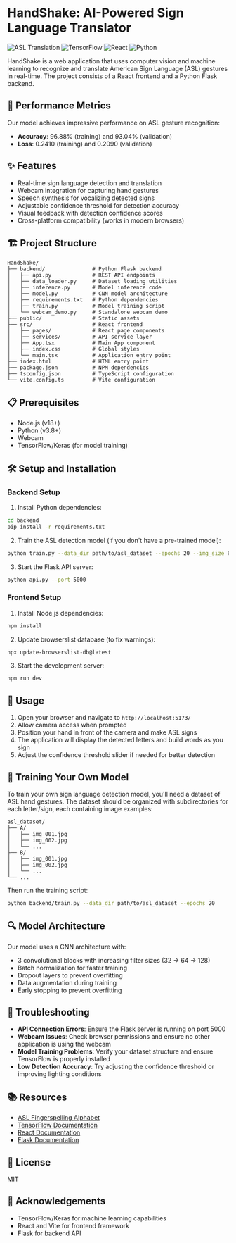 # HandShake: AI-Powered Sign Language Translator

![ASL Translation](https://img.shields.io/badge/ASL-Translation-blue)
![TensorFlow](https://img.shields.io/badge/TensorFlow-2.4+-orange)
![React](https://img.shields.io/badge/React-18.3+-blue)
![Python](https://img.shields.io/badge/Python-3.8+-green)

HandShake is a web application that uses computer vision and machine learning to recognize and translate American Sign Language (ASL) gestures in real-time. The project consists of a React frontend and a Python Flask backend.

## 🚀 Performance Metrics

Our model achieves impressive performance on ASL gesture recognition:

- **Accuracy**: 96.88% (training) and 93.04% (validation)
- **Loss**: 0.2410 (training) and 0.2090 (validation)

## ✨ Features

- Real-time sign language detection and translation
- Webcam integration for capturing hand gestures
- Speech synthesis for vocalizing detected signs
- Adjustable confidence threshold for detection accuracy
- Visual feedback with detection confidence scores
- Cross-platform compatibility (works in modern browsers)

## 🏗️ Project Structure

```
HandShake/
├── backend/               # Python Flask backend
│   ├── api.py             # REST API endpoints
│   ├── data_loader.py     # Dataset loading utilities
│   ├── inference.py       # Model inference code
│   ├── model.py           # CNN model architecture
│   ├── requirements.txt   # Python dependencies
│   ├── train.py           # Model training script
│   └── webcam_demo.py     # Standalone webcam demo
├── public/                # Static assets
├── src/                   # React frontend
│   ├── pages/             # React page components
│   ├── services/          # API service layer
│   ├── App.tsx            # Main App component
│   ├── index.css          # Global styles
│   └── main.tsx           # Application entry point
├── index.html             # HTML entry point
├── package.json           # NPM dependencies
├── tsconfig.json          # TypeScript configuration
└── vite.config.ts         # Vite configuration
```

## 📋 Prerequisites

- Node.js (v18+)
- Python (v3.8+)
- Webcam
- TensorFlow/Keras (for model training)

## 🛠️ Setup and Installation

### Backend Setup

1. Install Python dependencies:

```bash
cd backend
pip install -r requirements.txt
```

2. Train the ASL detection model (if you don't have a pre-trained model):

```bash
python train.py --data_dir path/to/asl_dataset --epochs 20 --img_size 64
```

3. Start the Flask API server:

```bash
python api.py --port 5000
```

### Frontend Setup

1. Install Node.js dependencies:

```bash
npm install
```

2. Update browserslist database (to fix warnings):

```bash
npx update-browserslist-db@latest
```

3. Start the development server:

```bash
npm run dev
```

## 📱 Usage

1. Open your browser and navigate to `http://localhost:5173/`
2. Allow camera access when prompted
3. Position your hand in front of the camera and make ASL signs
4. The application will display the detected letters and build words as you sign
5. Adjust the confidence threshold slider if needed for better detection

## 🧠 Training Your Own Model

To train your own sign language detection model, you'll need a dataset of ASL hand gestures. The dataset should be organized with subdirectories for each letter/sign, each containing image examples:

```
asl_dataset/
├── A/
│   ├── img_001.jpg
│   ├── img_002.jpg
│   └── ...
├── B/
│   ├── img_001.jpg
│   ├── img_002.jpg
│   └── ...
└── ...
```

Then run the training script:

```bash
python backend/train.py --data_dir path/to/asl_dataset --epochs 20
```

## 🔍 Model Architecture

Our model uses a CNN architecture with:
- 3 convolutional blocks with increasing filter sizes (32 → 64 → 128)
- Batch normalization for faster training
- Dropout layers to prevent overfitting
- Data augmentation during training
- Early stopping to prevent overfitting

## 🐛 Troubleshooting

- **API Connection Errors**: Ensure the Flask server is running on port 5000
- **Webcam Issues**: Check browser permissions and ensure no other application is using the webcam
- **Model Training Problems**: Verify your dataset structure and ensure TensorFlow is properly installed
- **Low Detection Accuracy**: Try adjusting the confidence threshold or improving lighting conditions

## 📚 Resources

- [ASL Fingerspelling Alphabet](https://www.nidcd.nih.gov/health/american-sign-language)
- [TensorFlow Documentation](https://www.tensorflow.org/guide)
- [React Documentation](https://reactjs.org/docs/getting-started.html)
- [Flask Documentation](https://flask.palletsprojects.com/)

## 📄 License

MIT

## 👏 Acknowledgements

- TensorFlow/Keras for machine learning capabilities
- React and Vite for frontend framework
- Flask for backend API

